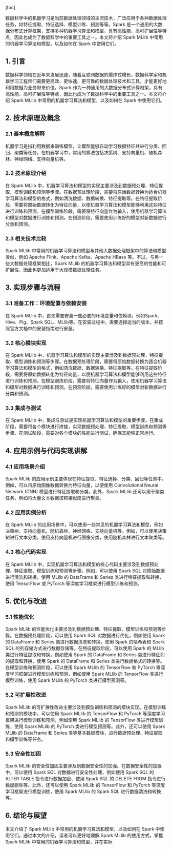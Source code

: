 
[toc]                    
                
                
数据科学中的机器学习是当前数据处理领域的主流技术，广泛应用于各种数据处理任务，如特征提取、特征选择、模型训练、预测等等。Spark 是一个通用的大数据分布式计算框架，支持多种机器学习算法和模型，具有高性能、高可扩展性等特点，因此也成为了数据科学中的重要工具之一。本文将介绍 Spark MLlib 中常用的机器学习算法和模型，以及如何在 Spark 中使用它们。

## 1. 引言

数据科学领域在近年来发展迅速，随着互联网数据的爆炸式增长，数据科学家和机器学习工程师们需要更高效、更快速、更可靠的数据处理技术和工具，才能更好地利用数据为业务带来价值。Spark 作为一种通用的大数据分布式计算框架，具有高性能、高可扩展性等特点，因此也成为了数据科学中的重要工具之一。本文将介绍 Spark MLlib 中常用的机器学习算法和模型，以及如何在 Spark 中使用它们。

## 2. 技术原理及概念

### 2.1 基本概念解释

机器学习是指利用数据来训练模型，让模型能够自动学习数据特征并进行分类、回归、聚类等任务。在机器学习中，常用的算法包括决策树、支持向量机、随机森林、神经网络、支持向量机等。

### 2.2 技术原理介绍

在 Spark MLlib 中，机器学习算法和模型的实现主要涉及到数据预处理、特征提取、模型训练和预测等步骤。在数据预处理阶段，需要将原始数据转换为适合机器学习算法和模型的格式，例如清洗数据、数据转换、特征提取等。在特征提取阶段，需要将原始数据转化为特征向量，以便机器学习算法和模型能够利用这些特征进行训练和预测。在模型训练阶段，需要将特征向量作为输入，使用机器学习算法和模型对数据进行训练和预测。在预测阶段，需要使用训练好的模型对新数据进行分类和预测。

### 2.3 相关技术比较

Spark MLlib 中常用的机器学习算法和模型与其他大数据处理框架中的算法和模型类似，例如 Apache Flink、Apache Kafka、Apache HBase 等。不过，与另一些大数据处理框架相比，Spark MLlib 的机器学习算法和模型具有更高的性能和可扩展性，因此也更加适用于大规模数据处理任务。

## 3. 实现步骤与流程

### 3.1 准备工作：环境配置与依赖安装

在 Spark MLlib 中，首先需要安装一些必要的环境变量和依赖项，例如Spark、Hive、Pig、Spark SQL、MLlib等。在安装过程中，需要选择适当的版本，并按照官方文档中的安装指南进行安装。

### 3.2 核心模块实现

在 Spark MLlib 中，机器学习算法和模型的实现主要涉及到数据预处理、特征提取、模型训练和预测等步骤。在数据预处理阶段，需要将原始数据转换为适合机器学习算法和模型的格式，例如清洗数据、数据转换、特征提取等。在特征提取阶段，需要将原始数据转化为特征向量，以便机器学习算法和模型能够利用这些特征进行训练和预测。在模型训练阶段，需要将特征向量作为输入，使用机器学习算法和模型对数据进行训练和预测。在预测阶段，需要使用训练好的模型对新数据进行分类和预测。

### 3.3 集成与测试

在 Spark MLlib 中，集成与测试是实现机器学习算法和模型的重要步骤。在集成阶段，需要将各个模块进行拼接，实现数据预处理、特征提取、模型训练和预测等步骤。在测试阶段，需要对各个模块的性能进行测试，确保其能够正常运行。

## 4. 应用示例与代码实现讲解

### 4.1 应用场景介绍

Spark MLlib 的应用示例主要体现在特征提取、特征选择、分类、回归等任务中。例如，可以将原始图像数据转换为特征向量，以便使用 Convolutional Neural Network (CNN) 模型进行特征提取和分类。此外，Spark MLlib 还可以用于聚类任务，例如将大量文本数据按照相似度进行聚类。

### 4.2 应用实例分析

在 Spark MLlib 的应用场景中，可以使用一些常见的机器学习算法和模型，例如决策树、支持向量机、随机森林、神经网络、支持向量机等。例如，可以使用决策树进行文本分类，使用支持向量机进行图像分类，使用随机森林进行文本聚类等。

### 4.3 核心代码实现

在 Spark MLlib 中，实现机器学习算法和模型的核心代码主要涉及到数据预处理、特征提取、模型训练和预测等步骤。例如，可以使用 Spark SQL 对原始数据进行清洗和转换，使用 MLlib 的 DataFrame 和 Series 类进行特征提取和转换，使用 TensorFlow 或 PyTorch 等深度学习框架进行模型训练和预测。

## 5. 优化与改进

### 5.1 性能优化

Spark MLlib 的性能优化主要涉及到数据预处理、特征提取、模型训练和预测等步骤。在数据预处理阶段，可以使用 Spark SQL 对数据进行优化，例如使用 Spark 的 DataFrame 和 Series 类进行数据清洗和转换，使用 Spark 的哈希表和 Spark SQL 的列存储方式进行数据存储等。在特征提取阶段，可以使用 Spark 的 MLlib 类进行特征提取和转换，例如使用 Spark 的 DataFrame 和 Series 类进行特征列的提取和转换，使用 Spark 的 DataFrame 和 Series 类进行数据格式的转换等。在模型训练和预测阶段，可以使用 Spark MLlib 的 TensorFlow 和 PyTorch 等深度学习框架进行模型训练和预测，例如使用 Spark MLlib 的 TensorFlow 类进行模型训练，使用 Spark MLlib 的 PyTorch 类进行模型预测等。

### 5.2 可扩展性改进

Spark MLlib 的可扩展性改进主要涉及到模型训练和预测的模块实现。在模型训练和预测的模块中，可以使用 Spark MLlib 的 TensorFlow 和 PyTorch 等深度学习框架进行模型训练和预测，例如使用 Spark MLlib 的 TensorFlow 类进行模型训练，使用 Spark MLlib 的 PyTorch 类进行模型预测等。此外，还可以使用 Spark MLlib 的 DataFrame 和 Series 类等基本数据模块，进行数据预处理、特征提取和模型训练等任务。

### 5.3 安全性加固

Spark MLlib 的安全性加固主要涉及到数据安全性的加强。在数据安全性的加强中，可以使用 Spark SQL 对数据进行安全性处理，例如使用 Spark SQL 的 ALTER TABLE 指令进行数据加密、使用 Spark SQL 的 DELETE FROM 指令进行数据删除等。此外，还可以使用 Spark MLlib 的 TensorFlow 和 PyTorch 等深度学习框架进行模型训练，使用 Spark MLlib 的 Spark SQL 进行数据清洗和转换等。

## 6. 结论与展望

本文介绍了 Spark MLlib 中常用的机器学习算法和模型，以及如何在 Spark 中使用它们。通过本文的介绍，读者可以更好地理解 Spark MLlib 的使用方式，掌握 Spark MLlib 中常用的机器学习算法和模型，并在实际

